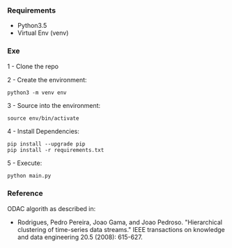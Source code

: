 ### Requirements

- Python3.5
- Virtual Env (venv)


### Exe

1 - Clone the repo


2 - Create the environment:
```
python3 -m venv env
```

3 - Source into the environment:
```
source env/bin/activate
```

4 - Install Dependencies:
```
pip install --upgrade pip
pip install -r requirements.txt
```

5 - Execute:

```python
python main.py
```



### Reference

ODAC algorith as described in:
    
- Rodrigues, Pedro Pereira, Joao Gama, and Joao Pedroso. "Hierarchical clustering of time-series data streams." IEEE transactions on knowledge and data engineering 20.5 (2008): 615-627.
